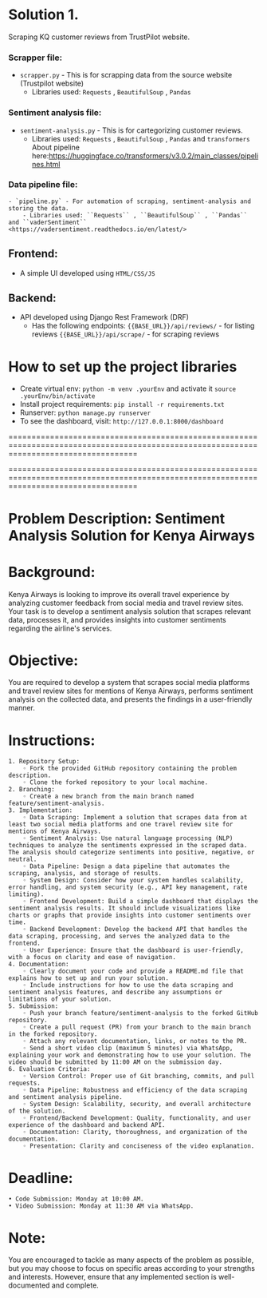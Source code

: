 # Solution 1.
Scraping KQ customer reviews from TrustPilot website.

  ### Scrapper file:
   - `scrapper.py` - This is for scrapping data from the source website (Trustpilot website)
        - Libraries used: ``Requests`` , ``BeautifulSoup`` , ``Pandas``
         
  ### Sentiment analysis file:
   - `sentiment-analysis.py` - This is for cartegorizing customer reviews.
        - Libraries used: ``Requests`` , ``BeautifulSoup`` , ``Pandas`` and ``transformers`` About pipeline here:<https://huggingface.co/transformers/v3.0.2/main_classes/pipelines.html>

  ### Data pipeline file:
    - `pipeline.py` - For automation of scraping, sentiment-analysis and storing the data.
        - Libraries used: ``Requests`` , ``BeautifulSoup`` , ``Pandas`` and ``vaderSentiment`` <https://vadersentiment.readthedocs.io/en/latest/>


## Frontend:
 - A simple UI developed using `HTML/CSS/JS`

## Backend:
 - API developed using Django Rest Framework (DRF)
    - Has the following endpoints:
       ``{{BASE_URL}}/api/reviews/`` - for listing reviews
       ``{{BASE_URL}}/api/scrape/`` - for scraping reviews 


# How to set up the project libraries
 - Create virtual env: `python -m venv .yourEnv` and activate it `source .yourEnv/bin/activate`
 - Install project requirements: `pip install -r requirements.txt`
 - Runserver: `python manage.py runserver`
 - To see the dashboard, visit: `http://127.0.0.1:8000/dashboard`

========================================================================================================================================

========================================================================================================================================


# Problem Description: Sentiment Analysis Solution for Kenya Airways
# Background: 
Kenya Airways is looking to improve its overall travel experience by analyzing customer feedback from social media and travel review sites. Your task is to develop a sentiment analysis solution that scrapes relevant data, processes it, and provides insights into customer sentiments regarding the airline's services.

# Objective: 
You are required to develop a system that scrapes social media platforms and travel review sites for mentions of Kenya Airways, performs sentiment analysis on the collected data, and presents the findings in a user-friendly manner.

# Instructions:
    1. Repository Setup:
        ◦ Fork the provided GitHub repository containing the problem description.
        ◦ Clone the forked repository to your local machine.
    2. Branching:
        ◦ Create a new branch from the main branch named feature/sentiment-analysis.
    3. Implementation:
        ◦ Data Scraping: Implement a solution that scrapes data from at least two social media platforms and one travel review site for mentions of Kenya Airways.
        ◦ Sentiment Analysis: Use natural language processing (NLP) techniques to analyze the sentiments expressed in the scraped data. The analysis should categorize sentiments into positive, negative, or neutral.
        ◦ Data Pipeline: Design a data pipeline that automates the scraping, analysis, and storage of results.
        ◦ System Design: Consider how your system handles scalability, error handling, and system security (e.g., API key management, rate limiting).
        ◦ Frontend Development: Build a simple dashboard that displays the sentiment analysis results. It should include visualizations like charts or graphs that provide insights into customer sentiments over time.
        ◦ Backend Development: Develop the backend API that handles the data scraping, processing, and serves the analyzed data to the frontend.
        ◦ User Experience: Ensure that the dashboard is user-friendly, with a focus on clarity and ease of navigation.
    4. Documentation:
        ◦ Clearly document your code and provide a README.md file that explains how to set up and run your solution.
        ◦ Include instructions for how to use the data scraping and sentiment analysis features, and describe any assumptions or limitations of your solution.
    5. Submission:
        ◦ Push your branch feature/sentiment-analysis to the forked GitHub repository.
        ◦ Create a pull request (PR) from your branch to the main branch in the forked repository.
        ◦ Attach any relevant documentation, links, or notes to the PR.
        ◦ Send a short video clip (maximum 5 minutes) via WhatsApp, explaining your work and demonstrating how to use your solution. The video should be submitted by 11:00 AM on the submission day.
    6. Evaluation Criteria:
        ◦ Version Control: Proper use of Git branching, commits, and pull requests.
        ◦ Data Pipeline: Robustness and efficiency of the data scraping and sentiment analysis pipeline.
        ◦ System Design: Scalability, security, and overall architecture of the solution.
        ◦ Frontend/Backend Development: Quality, functionality, and user experience of the dashboard and backend API.
        ◦ Documentation: Clarity, thoroughness, and organization of the documentation.
        ◦ Presentation: Clarity and conciseness of the video explanation.

# Deadline:
    • Code Submission: Monday at 10:00 AM.
    • Video Submission: Monday at 11:30 AM via WhatsApp.

# Note: 
You are encouraged to tackle as many aspects of the problem as possible, but you may choose to focus on specific areas according to your strengths and interests. However, ensure that any implemented section is well-documented and complete.
